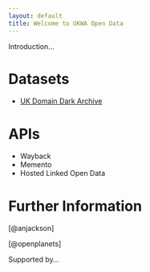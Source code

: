 ```yaml
---
layout: default
title: Welcome to UKWA Open Data
---
```


Introduction...

Datasets
========

* [UK Domain Dark Archive](domaindarkarchive)


APIs
====

* Wayback
* Memento
* Hosted Linked Open Data

Further Information
===================

[@anjackson]

[@openplanets]

Supported by...

